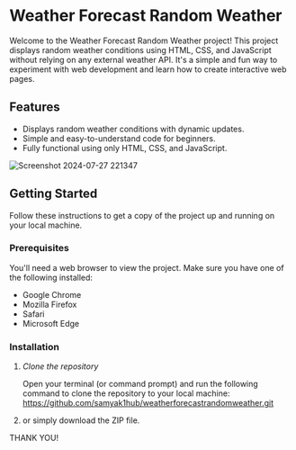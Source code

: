 # Weather Forecast Random Weather

Welcome to the Weather Forecast Random Weather project! This project displays random weather conditions using HTML, CSS, and JavaScript without relying on any external weather API. It's a simple and fun way to experiment with web development and learn how to create interactive web pages.

## Features

- Displays random weather conditions with dynamic updates.
- Simple and easy-to-understand code for beginners.
- Fully functional using only HTML, CSS, and JavaScript.

 
 
![Screenshot 2024-07-27 221347](https://github.com/user-attachments/assets/ebd6007b-05c4-4974-9b33-9e91d23dfa7a)
  
## Getting Started

Follow these instructions to get a copy of the project up and running on your local machine.

### Prerequisites

You'll need a web browser 
to view the project. Make sure you have one of the following installed:

- Google Chrome
- Mozilla Firefox
- Safari
- Microsoft Edge

### Installation

1. *Clone the repository*

   Open your terminal (or command prompt) and run the following command to clone the repository to your local machine:
   https://github.com/samyak1hub/weatherforecastrandomweather.git

3. or simply download the ZIP file.

THANK YOU!

